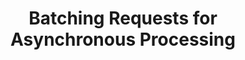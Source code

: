 ---
title: Batching Requests for Asynchronous Processing
weight: 1
variants: -flyte -serverless +byoc +selfmanaged
layout: py_example
example_file: /external/unionai-examples/v1/integrations/connectors/openai_batch_connector/openai_batch_connector/openai_batch_connector_example_usage.py
---